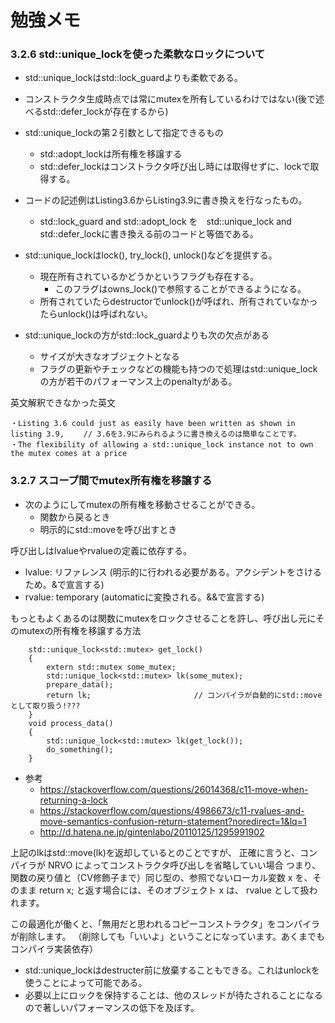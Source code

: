 # 勉強メモ

### 3.2.6 std::unique_lockを使った柔軟なロックについて

- std::unique_lockはstd::lock_guardよりも柔軟である。
- コンストラクタ生成時点では常にmutexを所有しているわけではない(後で述べるstd::defer_lockが存在するから)

- std::unique_lockの第２引数として指定できるもの
  - std::adopt_lockは所有権を移譲する
  - std::defer_lockはコンストラクタ呼び出し時には取得せずに、lockで取得する。

- コードの記述例はListing3.6からListing3.9に書き換えを行なったもの。
  - std::lock_guard and std::adopt_lock を　std::unique_lock and std::defer_lockに書き換える前のコードと等価である。

- std::unique_lockはlock(), try_lock(), unlock()などを提供する。
  - 現在所有されているかどうかというフラグも存在する。
    - このフラグはowns_lock()で参照することができるようになる。
  - 所有されていたらdestructorでunlock()が呼ばれ、所有されていなかったらunlock()は呼ばれない。

- std::unique_lockの方がstd::lock_guardよりも次の欠点がある
  - サイズが大きなオブジェクトとなる
  - フラグの更新やチェックなどの機能も持つので処理はstd::unique_lockの方が若干のパフォーマンス上のpenaltyがある。


英文解釈できなかった英文
```
・Listing 3.6 could just as easily have been written as shown in listing 3.9,　　 // 3.6を3.9にみられるように書き換えるのは簡単なことです。 
・The flexibility of allowing a std::unique_lock instance not to own the mutex comes at a price
```

### 3.2.7  スコープ間でmutex所有権を移譲する

- 次のようにしてmutexの所有権を移動させることができる。
  - 関数から戻るとき
  - 明示的にstd::moveを呼び出すとき

呼び出しはlvalueやrvalueの定義に依存する。
- lvalue: リファレンス (明示的に行われる必要がある。アクシデントをさけるため。&で宣言する)
- rvalue: temporary  (automaticに変換される。&&で宣言する)

もっともよくあるのは関数にmutexをロックさせることを許し、呼び出し元にそのmutexの所有権を移譲する方法
```
	std::unique_lock<std::mutex> get_lock()
	{
	    extern std::mutex some_mutex;
	    std::unique_lock<std::mutex> lk(some_mutex);
	    prepare_data();
	    return lk;                       // コンパイラが自動的にstd::moveとして取り扱う!???
	}
	void process_data()
	{
	    std::unique_lock<std::mutex> lk(get_lock());
	    do_something();
	}
```

- 参考
  - https://stackoverflow.com/questions/26014368/c11-move-when-returning-a-lock
  - https://stackoverflow.com/questions/4986673/c11-rvalues-and-move-semantics-confusion-return-statement?noredirect=1&lq=1
  - http://d.hatena.ne.jp/gintenlabo/20110125/1295991902

上記のlkはstd::move(lk)を返却しているとのことですが、
正確に言うと、コンパイラが NRVO によってコンストラクタ呼び出しを省略していい場合
つまり、関数の戻り値と（CV修飾子まで）同じ型の、参照でないローカル変数 x を、そのまま return x; と返す場合には、そのオブジェクト x は、 rvalue として扱われます。

この最適化が働くと、「無用だと思われるコピーコンストラクタ」をコンパイラが削除します。 （削除しても「いいよ」ということになっています。あくまでもコンパイラ実装依存）

- std::unique_lockはdestructer前に放棄することもできる。これはunlockを使うことによって可能である。
- 必要以上にロックを保持することは、他のスレッドが待たされることになるので著しいパフォーマンスの低下を及ぼす。


